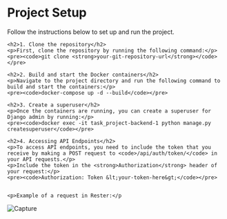 <h1>Project Setup</h1>
    <p>Follow the instructions below to set up and run the project.</p>

    <h2>1. Clone the repository</h2>
    <p>First, clone the repository by running the following command:</p>
    <pre><code>git clone <strong>your-git-repository-url</strong></code></pre>

    <h2>2. Build and start the Docker containers</h2>
    <p>Navigate to the project directory and run the following command to build and start the containers:</p>
    <pre><code>docker-compose up -d --build</code></pre>

    <h2>3. Create a superuser</h2>
    <p>Once the containers are running, you can create a superuser for Django admin by running:</p>
    <pre><code>docker exec -it task_project-backend-1 python manage.py createsuperuser</code></pre>

    <h2>4. Accessing API Endpoints</h2>
    <p>To access API endpoints, you need to include the token that you receive by making a POST request to <code>/api/auth/token/</code> in your API requests.</p>
    <p>Include the token in the <strong>Authorization</strong> header of your request:</p>
    <pre><code>Authorization: Token &lt;your-token-here&gt;</code></pre>


    <p>Example of a request in Rester:</p
![Capture](https://github.com/user-attachments/assets/67fde6d0-3630-4df7-83b1-70841eeb0324)
